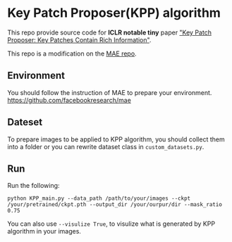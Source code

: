 # Key Patch Proposer(KPP) algorithm  

This repo provide source code for **ICLR notable tiny** paper ["Key Patch Proposer: Key Patches Contain Rich Information"](https://arxiv.org/abs/2402.11458).

This repo is a modification on the [MAE repo](https://github.com/facebookresearch/mae).
## Environment
You should follow the instruction of MAE to prepare your environment. https://github.com/facebookresearch/mae

## Dateset
To prepare images to be applied to KPP algorithm, you should collect them into a folder or you can rewrite dataset class in ```custom_datasets.py```.

## Run
Run the following:
```
python KPP_main.py --data_path /path/to/your/images --ckpt /your/pretrained/ckpt.pth --output_dir /your/ourpur/dir --mask_ratio 0.75
```
You can also use ```--visulize True```, to visulize what is generated by KPP algorithm in your images.
